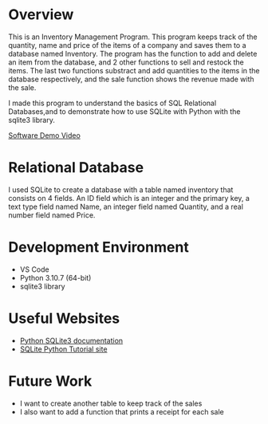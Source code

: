 # Overview

This is an Inventory Management Program. This program keeps track of the quantity, name and price of the items of a company and saves them to a database named Inventory. The program has the function to add and delete an item from the database, and 2 other functions to sell and restock the items. The last two functions substract and add quantities to the items in the database respectively, and the sale function shows the revenue made with the sale.

I made this program to understand the basics of SQL Relational Databases,and to demonstrate how to use SQLite with Python with the sqlite3 library.

[Software Demo Video](https://youtu.be/Ekupuy1eeAs)

# Relational Database

I used SQLite to create a database with a table named inventory that consists on 4 fields. An ID field which is an integer and the primary key, a text type field named Name, an integer field named Quantity, and a real number field named Price.

# Development Environment

- VS Code
- Python 3.10.7 (64-bit)
- sqlite3 library

# Useful Websites

- [Python SQLite3 documentation](https://docs.python.org/3.8/library/sqlite3.html)
- [SQLite Python Tutorial site](https://www.tutorialspoint.com/sqlite/sqlite_python.htm)

# Future Work

- I want to create another table to keep track of the sales
- I also want to add a function that prints a receipt for each sale